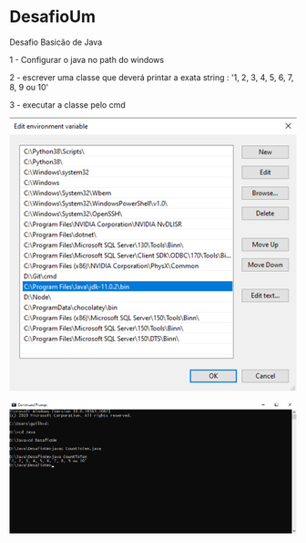 # DesafioUm
Desafio Basicão de Java

1 - Configurar o java no path do windows

2 - escrever uma classe que deverá printar a exata string : '1, 2, 3, 4, 5, 6, 7, 8, 9 ou 10'

3 - executar a classe pelo cmd

![Proof One](ProofOne.png)

![Proof Two](ProofTwo.png)
